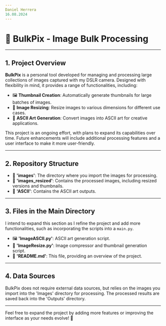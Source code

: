 ```yaml
---
Daniel Herrera  
16.08.2024
---
```


# 📸 BulkPix - Image Bulk Processing

---

## 1. Project Overview

**BulkPix** is a personal tool developed for managing and processing large collections of images captured with my DSLR camera. Designed with flexibility in mind, it provides a range of functionalities, including:

- 🖼️ **Thumbnail Creation**: Automatically generate thumbnails for large batches of images.
- 📏 **Image Resizing**: Resize images to various dimensions for different use cases.
- 🎨 **ASCII Art Generation**: Convert images into ASCII art for creative applications.

This project is an ongoing effort, with plans to expand its capabilities over time. Future enhancements will include additional processing features and a user interface to make it more user-friendly.

---

## 2. Repository Structure

- 📂 **'images'**: The directory where you import the images for processing.
- 📁 **'images_resized'**: Contains the processed images, including resized versions and thumbnails.
- 📁 **'ASCII'**: Contains the ASCII art outputs.

---

## 3. Files in the Main Directory

I intend to expand this section as I refine the project and add more functionalities, such as incorporating the scripts into a `main.py`.

- 🖼️ **'ImageASCII.py'**: ASCII art generation script.
- 📏 **'ImageResize.py'**: Image compressor and thumbnail generation script.
- 📄 **'README.md'**: This file, providing an overview of the project.

---

## 4. Data Sources

BulkPix does not require external data sources, but relies on the images you import into the 'Images' directory for processing. The processed results are saved back into the 'Outputs' directory.

---

Feel free to expand the project by adding more features or improving the interface as your needs evolve! 🚀
